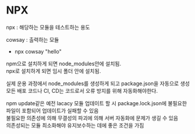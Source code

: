 # NPX

npx : 해당하는 모듈을 테스트하는 용도   

cowsay : 출력하는 모듈   
- npx cowsay "hello"   

npm으로 설치하게 되면 node_modules안에 설치됨.   
npx로 설치하게 되면 임시 폴더 안에 설치됨.   

실제 운용 과정에서 node_modules를 생성하게 되고 package.json을 자동으로 생성   
모든 배포 코드나 CI, CD는 코드로서 오류 방지를 위해 자동화해야한다.   

npm update같은 예전 lacacy 모듈 업데이트 할 시 package.lock.json에 불필요한 파일이 포함되어 업데이트가 실패할 수 있음   
불필요한 의존성에 의해 무결성의 파괴에 의해 서버 자동화에 문제가 생길 수 있음   
의존성되는 모듈 최소화해야 유지보수하는 데에 좋은 조건을 가짐   


  